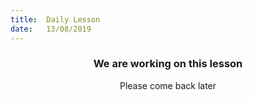 ```yaml
---
title:  Daily Lesson
date:   13/08/2019
---
```


### <center>We are working on this lesson</center>
<center>Please come back later</center>